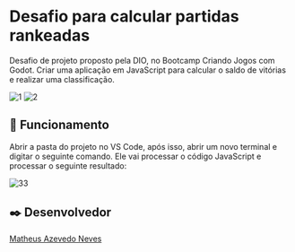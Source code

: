 # Desafio para calcular partidas rankeadas

Desafio de projeto proposto pela DIO, no Bootcamp Criando Jogos com Godot. Criar uma aplicação em JavaScript para calcular o saldo de vitórias e realizar uma classificação.

![1](https://github.com/MatheusGinel/calculadora-partidas-rankeadas/assets/99911565/5dfb3149-982e-48e2-9a90-618136bde2b9)
![2](https://github.com/MatheusGinel/calculadora-partidas-rankeadas/assets/99911565/61e28b4e-b90d-4e74-a737-98173503b0a1)

## 🚀 Funcionamento
Abrir a pasta do projeto no VS Code, após isso, abrir um novo terminal e digitar o seguinte comando. Ele vai processar o código JavaScript e processar o seguinte resultado:

![33](https://github.com/MatheusGinel/calculadora-partidas-rankeadas/assets/99911565/b1174dee-d080-4237-b97c-7dccbba7bff6)

## ✒️ Desenvolvedor
[Matheus Azevedo Neves](https://github.com/MatheusGinel)
